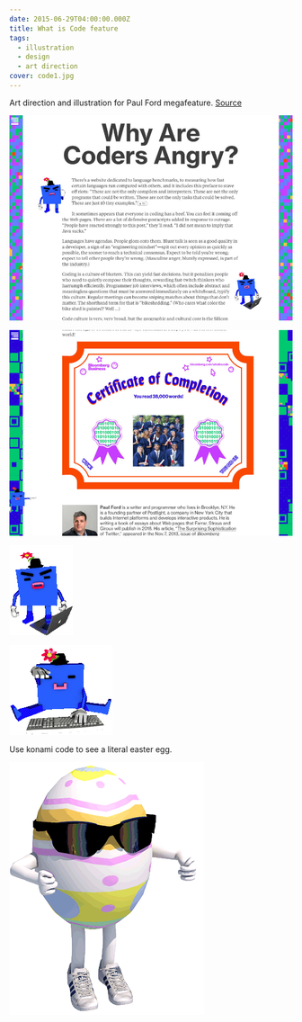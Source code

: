 ```yaml
---
date: 2015-06-29T04:00:00.000Z
title: What is Code feature
tags:
  - illustration
  - design
  - art direction
cover: code1.jpg
---
```

Art direction and illustration for Paul Ford megafeature. [Source](https://www.bloomberg.com/graphics/2015-paul-ford-what-is-code/)

![screen grab](code3.jpg "screen grab")

![if you read the whole story](code6.jpg "if you read the whole story")

![lil guy](guy09.gif "lil guy")

![lil guy](guy05.gif "lil guy")



Use konami code to see a literal easter egg.

![easter egg](01.gif "easter egg")
